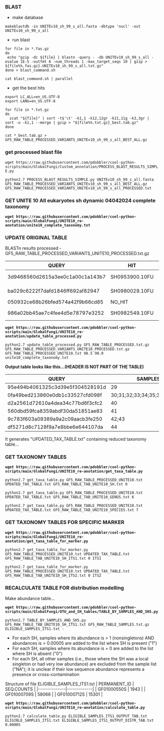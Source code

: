 ### BLAST

- make database

`makeblastdb -in UNITEv10_sh_99_s_all.fasta -dbtype 'nucl' -out UNITEv10_sh_99_s_all`

- run blast

```
for file in *.fas.gz
do  
 echo "gzip -dc ${file} | blastn -query - -db UNITEv10_sh_99_s_all -evalue 1E-5 -outfmt 6 -num_threads 1 -max_target_seqs 10 | gzip > ${file%%.fas.gz}.UNITEv10_sh_99_s_all.txt.gz"
done > blast_command.sh
```


`cat blast_command.sh | parallel`


- get the best hits

```
export LC_ALL=en_US.UTF-8
export LANG=en_US.UTF-8
```

```
for file in *.txt.gz
do  
  zcat "${file}" | sort -t$'\t' -k1,1 -k12,12gr -k11,11g -k3,3gr | sort -u -k1,1 --merge | gzip > "${file%%.txt.gz}_best.tab.gz"
done
```

`cat *_best.tab.gz > GF5_RAW_TABLE_PROCESSED_VARIANTS_UNITEv10_sh_99_s_all_BEST_ALL.gz`


### get processed blast file

`wget https://raw.githubusercontent.com/pdobbler/cool-python-scripts/main/GlobalFungi/Custom_annotation/PROCESS_BLAST_RESULTS_SIMPLE.py`

`python2.7 PROCESS_BLAST_RESULTS_SIMPLE.py UNITEv10_sh_99_s_all.fasta GF5_RAW_TABLE_PROCESSED_VARIANTS_UNITEv10_sh_99_s_all_BEST_ALL.gz GF5_RAW_TABLE_PROCESSED_VARIANTS_UNITEv10_sh_99_s_all_PROCESSED.txt`


### GET UNITE 10 All eukaryotes sh dynamic 04042024 complete taxonomy

**`wget https://raw.githubusercontent.com/pdobbler/cool-python-scripts/main/GlobalFungi/UNITE10_re-anotation/unite10_complete_taxonomy.txt`**


### UPDATE ORIGINAL TABLE

BLASTn results processed - GF5_RAW_TABLE_PROCESSED_VARIANTS_UNITE10_PROCESSED.txt.gz

| QUERY                          | HIT             | SIMILARITY | COVERAGE | EVALUE     | BITSCORE |
|--------------------------------|-----------------|------------|----------|------------|----------|
| 3d9468560d2615a3ee0c1a00c1a143b7 | SH0953900.10FU  | 98.718     | 100.0    | 6.35e-116  | 416      |
| ba029c6222f7dafd1846ff692af82947 | SH0980029.10FU  | 96.622     | 100.0    | 1.84e-64   | 244      |
| 050932ce68b26bfed574a42f9b66cd85 | NO_HIT          | -          | -        | -          | -        |
| 986a02bb45ae7c4fee4d5e78797e3252 | SH0982549.10FU  | 96.266     | 100.0    | 8.54e-110  | 396      |



**`wget https://raw.githubusercontent.com/pdobbler/cool-python-scripts/main/GlobalFungi/UNITE10_re-anotation/update_table_processed.py`**

`python2.7 update_table_processed.py GF5_RAW_TABLE_PROCESSED.txt.gz GF5_RAW_TABLE_PROCESSED_VARIANTS_UNITE10_PROCESSED.txt.gz GF5_RAW_TABLE_PROCESSED_UNITE10.txt 98.5 90.0 unite10_complete_taxonomy.txt`


**Output table looks like this...(HEADER IS NOT PART OF THE TABLE)**


| QUERY                          | SAMPLES              | ABUNDANCES      | MARKER | SH       | SEQUENCE |
|--------------------------------|----------------------|-----------------|--------|----------|----------|
| 95e494b4061325c3d39e5f304528191d | 29                   | 1               | ITS1   | 0        | AAAAA... |
| 0fa49bed213860e0db1c33527cfd098f | 30;31;32;33;34;35;36;37;38;39 | 1;1;1;1;1;1;3;1;1;1 | ITS1   | 5        | CCGAG... |
| d2a2561d72610a4dea34c77bd6f3cfc2 | 40                   | 1               | ITS2   | 0        | ACACC... |
| 560dbd59fca8359abdf30da51851ae83 | 41                   | 2               | ITS1   | 0        | CCGAA... |
| 9c783f603a09389a9a2c09aacb3fe250 | 42;43                | 1;1             | ITS2   | 0        | CCACC... |
| df5271d8c7128f9a7e8bbe6e644107da | 44                   | 1               | ITS2   | 6        | AGCCT... |




It generates "UPDATED_TAX_TABLE.txt" containing reduced taxonomy table...


### GET TAXONOMY TABLES

**`wget https://raw.githubusercontent.com/pdobbler/cool-python-scripts/main/GlobalFungi/UNITE10_re-anotation/get_taxa_table.py`**

`python2.7 get_taxa_table.py GF5_RAW_TABLE_PROCESSED_UNITE10.txt UPDATED_TAX_TABLE.txt GF5_RAW_TABLE_TAB_UNITE10_SH.txt 0`

`python2.7 get_taxa_table.py GF5_RAW_TABLE_PROCESSED_UNITE10.txt UPDATED_TAX_TABLE.txt GF5_RAW_TABLE_TAB_UNITE10_GENUS.txt 6`

`python2.7 get_taxa_table.py GF5_RAW_TABLE_PROCESSED_UNITE10.txt UPDATED_TAX_TABLE.txt GF5_RAW_TABLE_TAB_UNITE10_SPECIES.txt 7`


### GET TAXONOMY TABLES FOR SPECIFIC MARKER

**`wget https://raw.githubusercontent.com/pdobbler/cool-python-scripts/main/GlobalFungi/UNITE10_re-anotation/get_taxa_table_for_marker.py`**

`python2.7 get_taxa_table_for_marker.py GF5_RAW_TABLE_PROCESSED_UNITE10.txt UPDATED_TAX_TABLE.txt GF5_RAW_TABLE_TAB_UNITE10_SH_ITS1.txt 0 ITS1`

`python2.7 get_taxa_table_for_marker.py GF5_RAW_TABLE_PROCESSED_UNITE10.txt UPDATED_TAX_TABLE.txt GF5_RAW_TABLE_TAB_UNITE10_SH_ITS2.txt 0 ITS2`


### RECALCULATE TABLE FOR distribution modelling

Make abundance table...

**`wget https://raw.githubusercontent.com/pdobbler/cool-python-scripts/main/GlobalFungi/OTU_and_SH_tables/TABLE_BY_SAMPLES_AND_SHS.py`**

`python2.7 TABLE_BY_SAMPLES_AND_SHS.py GF5_RAW_TABLE_TAB_UNITE10_SH_ITS1.txt GF5_RAW_TABLE_SAMPLES.txt.gz ELIGIBLE_SAMPLES_ITS1.txt -`


- For each SH, samples where its abundance is > 1 (nonsingletons) AND abundances is > 0.00005 are added to the list where SH is present ("1")
- For each SH, samples where its abundance is = 0 are added to the list where SH is absent ("0")
- For each SH, all other samples (i.e., those where the SH was a local singleton or had very low abundance) are excluded from the sample list ("NA"); it is unclear if their low sequence abundance represents a presence or cross-contamination


Structure of file ELIGIBLE_SAMPLES_ITS1.txt
| PERMANENT_ID | SEQ.COUNTS  |
|--------------|-------------|
| GF01000550S  | 1943        |
| GF01000709S  | 58066       |
| GF01000712S  | 15301       |



**`wget https://raw.githubusercontent.com/pdobbler/cool-python-scripts/main/GlobalFungi/UNITE10_re-anotation/calculate_table.py`**


`python2.7 calculate_table.py ELIGIBLE_SAMPLES_ITS1_OUTPUT_TAB.txt ELIGIBLE_SAMPLES_ITS1.txt ELIGIBLE_SAMPLES_ITS1_OUTPUT_DISTR_TAB.txt 0.00005`
